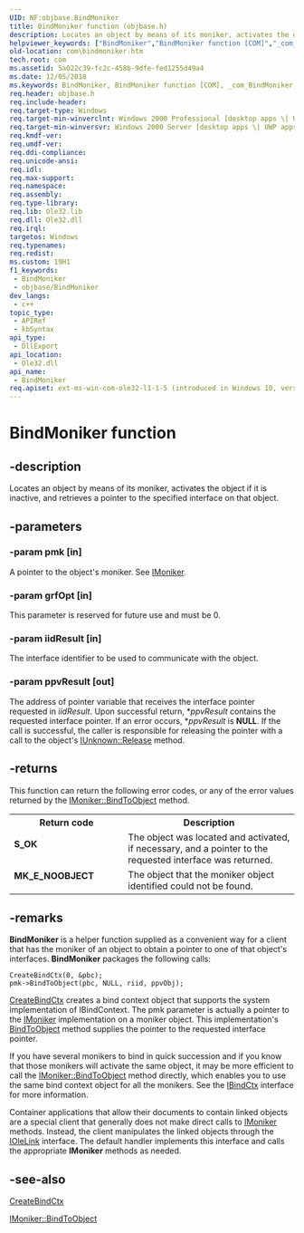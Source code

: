 ```yaml
---
UID: NF:objbase.BindMoniker
title: BindMoniker function (objbase.h)
description: Locates an object by means of its moniker, activates the object if it is inactive, and retrieves a pointer to the specified interface on that object.
helpviewer_keywords: ["BindMoniker","BindMoniker function [COM]","_com_BindMoniker","com.bindmoniker","objbase/BindMoniker"]
old-location: com\bindmoniker.htm
tech.root: com
ms.assetid: 5a022c39-fc2c-458b-9dfe-fed1255d49a4
ms.date: 12/05/2018
ms.keywords: BindMoniker, BindMoniker function [COM], _com_BindMoniker, com.bindmoniker, objbase/BindMoniker
req.header: objbase.h
req.include-header: 
req.target-type: Windows
req.target-min-winverclnt: Windows 2000 Professional [desktop apps \| UWP apps]
req.target-min-winversvr: Windows 2000 Server [desktop apps \| UWP apps]
req.kmdf-ver: 
req.umdf-ver: 
req.ddi-compliance: 
req.unicode-ansi: 
req.idl: 
req.max-support: 
req.namespace: 
req.assembly: 
req.type-library: 
req.lib: Ole32.lib
req.dll: Ole32.dll
req.irql: 
targetos: Windows
req.typenames: 
req.redist: 
ms.custom: 19H1
f1_keywords:
 - BindMoniker
 - objbase/BindMoniker
dev_langs:
 - c++
topic_type:
 - APIRef
 - kbSyntax
api_type:
 - DllExport
api_location:
 - Ole32.dll
api_name:
 - BindMoniker
req.apiset: ext-ms-win-com-ole32-l1-1-5 (introduced in Windows 10, version 10.0.15063)
---
```


# BindMoniker function


## -description

Locates an object by means of its moniker, activates the object if it is inactive, and retrieves a pointer to the specified interface on that object.

## -parameters

### -param pmk [in]

A pointer to the object's moniker. See <a href="/windows/desktop/api/objidl/nn-objidl-imoniker">IMoniker</a>.

### -param grfOpt [in]

This parameter is reserved for future use and must be 0.

### -param iidResult [in]

The interface identifier to be used to communicate with the object.

### -param ppvResult [out]

The address of pointer variable that receives the interface pointer requested in <i>iidResult</i>. Upon successful return, *<i>ppvResult</i> contains the requested interface pointer. If an error occurs, *<i>ppvResult</i> is <b>NULL</b>. If the call is successful, the caller is responsible for releasing the pointer with a call to the object's <a href="/windows/desktop/api/unknwn/nf-unknwn-iunknown-release">IUnknown::Release</a> method.

## -returns

This function can return the following error codes, or any of the error values returned by the <a href="/windows/desktop/api/objidl/nf-objidl-imoniker-bindtoobject">IMoniker::BindToObject</a> method.

<table>
<tr>
<th>Return code</th>
<th>Description</th>
</tr>
<tr>
<td width="40%">
<dl>
<dt><b>S_OK</b></dt>
</dl>
</td>
<td width="60%">
The object was located and activated, if necessary, and a pointer to the requested interface was returned.

</td>
</tr>
<tr>
<td width="40%">
<dl>
<dt><b>MK_E_NOOBJECT</b></dt>
</dl>
</td>
<td width="60%">
The object that the moniker object identified could not be found.

</td>
</tr>
</table>

## -remarks

<b>BindMoniker</b> is a helper function supplied as a convenient way for a client that has the moniker of an object to obtain a pointer to one of that object's interfaces. <b>BindMoniker</b> packages the following calls:


``` syntax
CreateBindCtx(0, &pbc);
pmk->BindToObject(pbc, NULL, riid, ppvObj);
```


<a href="/windows/desktop/api/objbase/nf-objbase-createbindctx">CreateBindCtx</a> creates a bind context object that supports the system implementation of IBindContext. The pmk parameter is actually a pointer to the <a href="/windows/desktop/api/objidl/nn-objidl-imoniker">IMoniker</a> implementation on a moniker object. This implementation's <a href="/windows/desktop/api/objidl/nf-objidl-imoniker-bindtoobject">BindToObject</a> method supplies the pointer to the requested interface pointer.

If you have several monikers to bind in quick succession and if you know that those monikers will activate the same object, it may be more efficient to call the <a href="/windows/desktop/api/objidl/nf-objidl-imoniker-bindtoobject">IMoniker::BindToObject</a> method directly, which enables you to use the same bind context object for all the monikers. See the <a href="/windows/desktop/api/objidl/nn-objidl-ibindctx">IBindCtx</a> interface for more information.

Container applications that allow their documents to contain linked objects are a special client that generally does not make direct calls to <a href="/windows/desktop/api/objidl/nn-objidl-imoniker">IMoniker</a> methods. Instead, the client manipulates the linked objects through the <a href="/windows/desktop/api/oleidl/nn-oleidl-iolelink">IOleLink</a> interface. The default handler implements this interface and calls the appropriate <b>IMoniker</b> methods as needed.

## -see-also

<a href="/windows/desktop/api/objbase/nf-objbase-createbindctx">CreateBindCtx</a>



<a href="/windows/desktop/api/objidl/nf-objidl-imoniker-bindtoobject">IMoniker::BindToObject</a>
